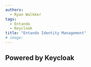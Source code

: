 ```yaml
---
authors:
  - Ryan Walkker
tags:
  - Entando
  - Keycloak
title: "Entando Identity Management"
# image:
---
```


## Powered by Keycloak
